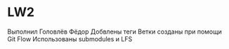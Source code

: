 # LW2
Выполнил Головлёв Фёдор
Добвлены теги
Ветки созданы при помощи Git Flow
Использованы submodules и LFS

